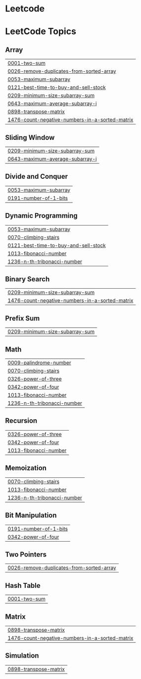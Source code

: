# Leetcode
<!---LeetCode Topics Start-->
# LeetCode Topics
## Array
|  |
| ------- |
| [0001-two-sum](https://github.com/Praveenkumar-2706/Leetcode/tree/master/0001-two-sum) |
| [0026-remove-duplicates-from-sorted-array](https://github.com/Praveenkumar-2706/Leetcode/tree/master/0026-remove-duplicates-from-sorted-array) |
| [0053-maximum-subarray](https://github.com/Praveenkumar-2706/Leetcode/tree/master/0053-maximum-subarray) |
| [0121-best-time-to-buy-and-sell-stock](https://github.com/Praveenkumar-2706/Leetcode/tree/master/0121-best-time-to-buy-and-sell-stock) |
| [0209-minimum-size-subarray-sum](https://github.com/Praveenkumar-2706/Leetcode/tree/master/0209-minimum-size-subarray-sum) |
| [0643-maximum-average-subarray-i](https://github.com/Praveenkumar-2706/Leetcode/tree/master/0643-maximum-average-subarray-i) |
| [0898-transpose-matrix](https://github.com/Praveenkumar-2706/Leetcode/tree/master/0898-transpose-matrix) |
| [1476-count-negative-numbers-in-a-sorted-matrix](https://github.com/Praveenkumar-2706/Leetcode/tree/master/1476-count-negative-numbers-in-a-sorted-matrix) |
## Sliding Window
|  |
| ------- |
| [0209-minimum-size-subarray-sum](https://github.com/Praveenkumar-2706/Leetcode/tree/master/0209-minimum-size-subarray-sum) |
| [0643-maximum-average-subarray-i](https://github.com/Praveenkumar-2706/Leetcode/tree/master/0643-maximum-average-subarray-i) |
## Divide and Conquer
|  |
| ------- |
| [0053-maximum-subarray](https://github.com/Praveenkumar-2706/Leetcode/tree/master/0053-maximum-subarray) |
| [0191-number-of-1-bits](https://github.com/Praveenkumar-2706/Leetcode/tree/master/0191-number-of-1-bits) |
## Dynamic Programming
|  |
| ------- |
| [0053-maximum-subarray](https://github.com/Praveenkumar-2706/Leetcode/tree/master/0053-maximum-subarray) |
| [0070-climbing-stairs](https://github.com/Praveenkumar-2706/Leetcode/tree/master/0070-climbing-stairs) |
| [0121-best-time-to-buy-and-sell-stock](https://github.com/Praveenkumar-2706/Leetcode/tree/master/0121-best-time-to-buy-and-sell-stock) |
| [1013-fibonacci-number](https://github.com/Praveenkumar-2706/Leetcode/tree/master/1013-fibonacci-number) |
| [1236-n-th-tribonacci-number](https://github.com/Praveenkumar-2706/Leetcode/tree/master/1236-n-th-tribonacci-number) |
## Binary Search
|  |
| ------- |
| [0209-minimum-size-subarray-sum](https://github.com/Praveenkumar-2706/Leetcode/tree/master/0209-minimum-size-subarray-sum) |
| [1476-count-negative-numbers-in-a-sorted-matrix](https://github.com/Praveenkumar-2706/Leetcode/tree/master/1476-count-negative-numbers-in-a-sorted-matrix) |
## Prefix Sum
|  |
| ------- |
| [0209-minimum-size-subarray-sum](https://github.com/Praveenkumar-2706/Leetcode/tree/master/0209-minimum-size-subarray-sum) |
## Math
|  |
| ------- |
| [0009-palindrome-number](https://github.com/Praveenkumar-2706/Leetcode/tree/master/0009-palindrome-number) |
| [0070-climbing-stairs](https://github.com/Praveenkumar-2706/Leetcode/tree/master/0070-climbing-stairs) |
| [0326-power-of-three](https://github.com/Praveenkumar-2706/Leetcode/tree/master/0326-power-of-three) |
| [0342-power-of-four](https://github.com/Praveenkumar-2706/Leetcode/tree/master/0342-power-of-four) |
| [1013-fibonacci-number](https://github.com/Praveenkumar-2706/Leetcode/tree/master/1013-fibonacci-number) |
| [1236-n-th-tribonacci-number](https://github.com/Praveenkumar-2706/Leetcode/tree/master/1236-n-th-tribonacci-number) |
## Recursion
|  |
| ------- |
| [0326-power-of-three](https://github.com/Praveenkumar-2706/Leetcode/tree/master/0326-power-of-three) |
| [0342-power-of-four](https://github.com/Praveenkumar-2706/Leetcode/tree/master/0342-power-of-four) |
| [1013-fibonacci-number](https://github.com/Praveenkumar-2706/Leetcode/tree/master/1013-fibonacci-number) |
## Memoization
|  |
| ------- |
| [0070-climbing-stairs](https://github.com/Praveenkumar-2706/Leetcode/tree/master/0070-climbing-stairs) |
| [1013-fibonacci-number](https://github.com/Praveenkumar-2706/Leetcode/tree/master/1013-fibonacci-number) |
| [1236-n-th-tribonacci-number](https://github.com/Praveenkumar-2706/Leetcode/tree/master/1236-n-th-tribonacci-number) |
## Bit Manipulation
|  |
| ------- |
| [0191-number-of-1-bits](https://github.com/Praveenkumar-2706/Leetcode/tree/master/0191-number-of-1-bits) |
| [0342-power-of-four](https://github.com/Praveenkumar-2706/Leetcode/tree/master/0342-power-of-four) |
## Two Pointers
|  |
| ------- |
| [0026-remove-duplicates-from-sorted-array](https://github.com/Praveenkumar-2706/Leetcode/tree/master/0026-remove-duplicates-from-sorted-array) |
## Hash Table
|  |
| ------- |
| [0001-two-sum](https://github.com/Praveenkumar-2706/Leetcode/tree/master/0001-two-sum) |
## Matrix
|  |
| ------- |
| [0898-transpose-matrix](https://github.com/Praveenkumar-2706/Leetcode/tree/master/0898-transpose-matrix) |
| [1476-count-negative-numbers-in-a-sorted-matrix](https://github.com/Praveenkumar-2706/Leetcode/tree/master/1476-count-negative-numbers-in-a-sorted-matrix) |
## Simulation
|  |
| ------- |
| [0898-transpose-matrix](https://github.com/Praveenkumar-2706/Leetcode/tree/master/0898-transpose-matrix) |
<!---LeetCode Topics End-->